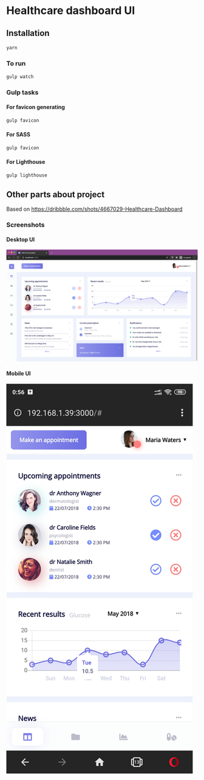 # Healthcare dashboard UI

## Installation

```bash
yarn
```

### To run

```bash
gulp watch
```

### Gulp tasks

#### For favicon generating

```bash
gulp favicon
```

#### For SASS

```bash
gulp favicon
```

#### For Lighthouse

```bash
gulp lighthouse
```

## Other parts about project

Based on https://dribbble.com/shots/4667029-Healthcare-Dashboard

### Screenshots

#### Desktop UI

![Screenshot](https://raw.githubusercontent.com/ozcanzaferayan/healthcare-dashboard/master/art/screenshot/web.png)

#### Mobile UI

![Screenshot](https://raw.githubusercontent.com/ozcanzaferayan/healthcare-dashboard/master/art/screenshot/mobile.jpg)
